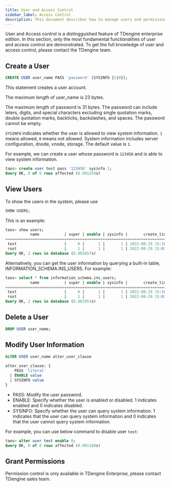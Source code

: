 ```yaml
---
title: User and Access Control
sidebar_label: Access Control
description: This document describes how to manage users and permissions in TDengine.
---
```


User and Access control is a distingguished feature of TDengine enterprise edition. In this section, only the most fundamental functionalities of user and access control are demonstrated. To get the full knowledge of user and access control, please contact the TDengine team.

## Create a User

```sql
CREATE USER user_name PASS 'password' [SYSINFO {1|0}];
```

This statement creates a user account.

The maximum length of user_name is 23 bytes.

The maximum length of password is 31 bytes. The password can include leters, digits, and special characters excluding single quotation marks, double quotation marks, backticks, backslashes, and spaces. The password cannot be empty.

`SYSINFO` indicates whether the user is allowed to view system information. `1` means allowed, `0` means not allowed. System information includes server configuration, dnode, vnode, storage. The default value is `1`.

For example, we can create a user whose password is `123456` and is able to view system information.

```sql
taos> create user test pass '123456' sysinfo 1;
Query OK, 0 of 0 rows affected (0.001254s)
```

## View Users

To show the users in the system, please use 

```sql
SHOW USERS;
```

This is an example:

```sql
taos> show users;
           name           | super | enable | sysinfo |       create_time       |
================================================================================
 test                     |     0 |      1 |       1 | 2022-08-29 15:10:27.315 |
 root                     |     1 |      1 |       1 | 2022-08-29 15:03:34.710 |
Query OK, 2 rows in database (0.001657s)
```

Alternatively, you can get the user information by querying a built-in table, INFORMATION_SCHEMA.INS_USERS. For example:

```sql
taos> select * from information_schema.ins_users;
           name           | super | enable | sysinfo |       create_time       |
================================================================================
 test                     |     0 |      1 |       1 | 2022-08-29 15:10:27.315 |
 root                     |     1 |      1 |       1 | 2022-08-29 15:03:34.710 |
Query OK, 2 rows in database (0.001953s)
```

## Delete a User

```sql
DROP USER user_name;
```

## Modify User Information

```sql
ALTER USER user_name alter_user_clause
 
alter_user_clause: {
    PASS 'literal'
  | ENABLE value
  | SYSINFO value
}
```

- PASS: Modify the user password.
- ENABLE: Specify whether the user is enabled or disabled. 1 indicates enabled and 0 indicates disabled.
- SYSINFO: Specify whether the user can query system information. 1 indicates that the user can query system information and 0 indicates that the user cannot query system information.

For example, you can use below command to disable user `test`:

```sql
taos> alter user test enable 0;
Query OK, 0 of 0 rows affected (0.001160s)
```


## Grant Permissions

Permission control is only available in TDengine Enterprise, please contact TDengine sales team.